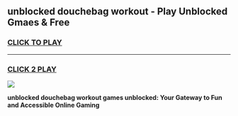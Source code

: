 
## unblocked douchebag workout - Play Unblocked Gmaes & Free
<h3>
<a href="https://news.freeplayer.one?title=unblocked_douchebag_workout&ref=16F">CLICK TO PLAY</a></h3>
<hr>

<h3>
<a href="https://news.freeplayer.one?title=unblocked_douchebag_workout&ref=16F">CLICK 2 PLAY</a>
  
</h3>

<a href="https://news.freeplayer.one?title=unblocked_douchebag_workout&ref=16F/"><img src="https://clearcache.store/games.png"></a>


**unblocked douchebag workout games unblocked: Your Gateway to Fun and Accessible Online Gaming**
